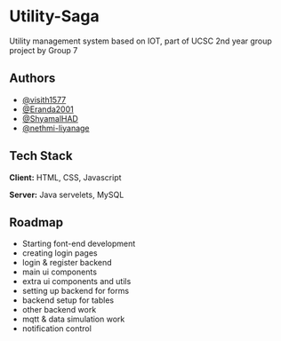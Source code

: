 # Utility-Saga

Utility management system based on IOT, part of UCSC 2nd year group project by Group 7

## Authors

- [@visith1577](https://www.github.com/visith1577)
- [@Eranda2001](https://www.github.com/Eranda2001)
- [@ShyamalHAD](https://www.github.com/ShyamalHAD)
- [@nethmi-liyanage](https://www.github.com/nethmi-liyanage)

## Tech Stack

**Client:** HTML, CSS, Javascript

**Server:** Java servelets, MySQL

## Roadmap

- Starting font-end development
- creating login pages
- login & register backend
- main ui components
- extra ui components and utils
- setting up backend for forms
- backend setup for tables
- other backend work 
- mqtt & data simulation work
- notification control

